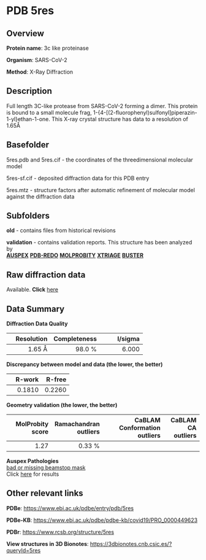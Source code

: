 # PDB 5res

## Overview

**Protein name**: 3c like proteinase

**Organism**: SARS-CoV-2

**Method**: X-Ray Diffraction

## Description

Full length 3C-like protease from SARS-CoV-2 forming a dimer. This protein is bound to a small molecule frag, 1-{4-[(2-fluorophenyl)sulfonyl]piperazin-1-yl}ethan-1-one. This X-ray crystal structure has data to a resolution of 1.65Å

## Basefolder

5res.pdb and 5res.cif - the coordinates of the threedimensional molecular model

5res-sf.cif - deposited diffraction data for this PDB entry

5res.mtz - structure factors after automatic refinement of molecular model against the diffraction data

## Subfolders



**old** - contains files from historical revisions

**validation** - contains validation reports. This structure has been analyzed by <br>[**AUSPEX**](https://github.com/thorn-lab/coronavirus_structural_task_force/tree/master/pdb/3c_like_proteinase/SARS-CoV-2/5res/validation/auspex) [**PDB-REDO**](https://github.com/thorn-lab/coronavirus_structural_task_force/tree/master/pdb/3c_like_proteinase/SARS-CoV-2/5res/validation/pdb-redo) [**MOLPROBITY**](https://github.com/thorn-lab/coronavirus_structural_task_force/tree/master/pdb/3c_like_proteinase/SARS-CoV-2/5res/validation/molprobity) [**XTRIAGE**](https://github.com/thorn-lab/coronavirus_structural_task_force/blob/master/pdb/3c_like_proteinase/SARS-CoV-2/5res/validation/Xtriage_output.log) [**BUSTER**](https://www.globalphasing.com/buster/wiki/index.cgi?Covid19Pdb5RES)  



## Raw diffraction data

Available. **Click** [here](https://zenodo.org/record/3730982) 

## Data Summary
**Diffraction Data Quality**

|   | Resolution | Completeness| I/sigma |
|---|-------------:|----------------:|--------------:|
|   |1.65 Å|98.0  %|<img width=50/>6.000|

**Discrepancy between model and data (the lower, the better)**

|   | **R-work**| **R-free**   
|---|-------------:|----------------:|           
||  0.1810|  0.2260|

**Geometry validation (the lower, the better)**

|   |**MolProbity<br>score**| **Ramachandran<br>outliers** | **CaBLAM<br>Conformation outliers** | **CaBLAM<br>CA outliers** |
|---|-------------:|----------------:|----------------:|---------------:|
||  1.27|  0.33 %|||

**Auspex Pathologies**<br> [bad or missing beamstop mask](https://www.auspex.de/pathol/#2)<br>Click [here](https://github.com/thorn-lab/coronavirus_structural_task_force/blob/master/pdb/3c_like_proteinase/SARS-CoV-2/5res/validation/auspex/5res_auspex_comments.txt)  for results

 



## Other relevant links 
**PDBe**:  https://www.ebi.ac.uk/pdbe/entry/pdb/5res

**PDBe-KB**: https://www.ebi.ac.uk/pdbe/pdbe-kb/covid19/PRO_0000449623 
 
**PDBr**: https://www.rcsb.org/structure/5res 

**View structures in 3D Bionotes**: https://3dbionotes.cnb.csic.es/?queryId=5res

